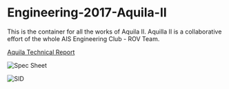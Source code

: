 # Engineering-2017-Aquila-II
This is the container for all the works of Aquila II. Aquilla II is a collaborative effort of the whole AIS Engineering Club - ROV Team.

[Aquila Technical Report](https://docs.google.com/viewer?url=https://github.com/lazypanda10117/Engineering-2017-Aquila-II/raw/master/Report/ROV%20Report.pdf)

![Spec Sheet](https://raw.githubusercontent.com/lazypanda10117/Engineering-2017-Aquila-II/master/Report/Company%20Spec%20Sheet.png)

![SID](https://github.com/lazypanda10117/Engineering-2017-Aquila-II/raw/master/Report/System%20Integrated%20Diagram.jpg)

